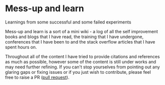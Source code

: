 # Mess-up and learn

Learnings from some successful and some failed experiments

Mess-up and learn is a sort of a mini wiki - a log of all the self improvement books and blogs that I have read, the training that I have undergone, conferences that I have been to and the stack overflow articles that I have spent hours on.

Throughout all of the content I have tried to provide citations and references as much as possible, however some of the content is still under works and may need further refining. If you can't stop yourselves from pointing out any glaring gaps or fixing issues or if you just wish to contribute, please feel free to raise a PR ([pull request](https://help.github.com/en/github/collaborating-with-issues-and-pull-requests/about-pull-requests)).
